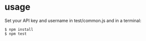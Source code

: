 # usage

Set your API key and username in test/common.js and in a terminal:

    $ npm install
    $ npm test
